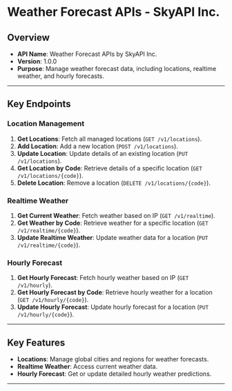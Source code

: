 # Weather Forecast APIs - SkyAPI Inc.

## Overview

- **API Name**: Weather Forecast APIs by SkyAPI Inc.
- **Version**: 1.0.0
- **Purpose**: Manage weather forecast data, including locations, realtime weather, and hourly forecasts.

---

## Key Endpoints

### **Location Management**

1. **Get Locations**: Fetch all managed locations (`GET /v1/locations`).
2. **Add Location**: Add a new location (`POST /v1/locations`).
3. **Update Location**: Update details of an existing location (`PUT /v1/locations`).
4. **Get Location by Code**: Retrieve details of a specific location (`GET /v1/locations/{code}`).
5. **Delete Location**: Remove a location (`DELETE /v1/locations/{code}`).

### **Realtime Weather**

1. **Get Current Weather**: Fetch weather based on IP (`GET /v1/realtime`).
2. **Get Weather by Code**: Retrieve weather for a specific location (`GET /v1/realtime/{code}`).
3. **Update Realtime Weather**: Update weather data for a location (`PUT /v1/realtime/{code}`).

### **Hourly Forecast**

1. **Get Hourly Forecast**: Fetch hourly weather based on IP (`GET /v1/hourly`).
2. **Get Hourly Forecast by Code**: Retrieve hourly weather for a location (`GET /v1/hourly/{code}`).
3. **Update Hourly Forecast**: Update hourly forecast for a location (`PUT /v1/hourly/{code}`).

---

## Key Features

- **Locations**: Manage global cities and regions for weather forecasts.
- **Realtime Weather**: Access current weather data.
- **Hourly Forecast**: Get or update detailed hourly weather predictions.

---
